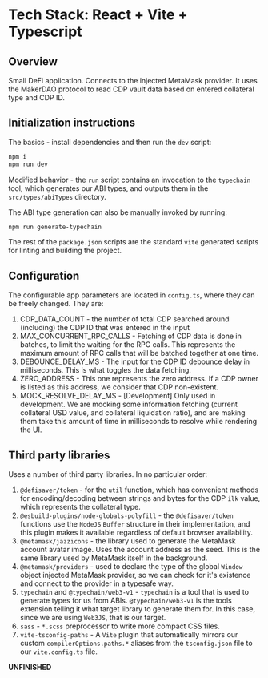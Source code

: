 # Tech Stack: React + Vite + Typescript

## Overview

Small DeFi application. Connects to the injected MetaMask provider. It uses the MakerDAO protocol to read CDP vault data based on entered collateral type and CDP ID.

## Initialization instructions

The basics - install dependencies and then run the `dev` script:

```bash
npm i
npm run dev
```

Modified behavior - the `run` script contains an invocation to the `typechain` tool, which generates our ABI types, and outputs them in the `src/types/abiTypes` directory.

The ABI type generation can also be manually invoked by running:

```bash
npm run generate-typechain
```

The rest of the `package.json` scripts are the standard `vite` generated scripts for linting and building the project.

## Configuration

The configurable app parameters are located in `config.ts`, where they can be freely changed. They are:

1. CDP_DATA_COUNT - the number of total CDP searched around (including) the CDP ID that was entered in the input
2. MAX_CONCURRENT_RPC_CALLS - Fetching of CDP data is done in batches, to limit the waiting for the RPC calls. This represents the maximum amount of RPC calls that will be batched together at one time.
3. DEBOUNCE_DELAY_MS - The input for the CDP ID debounce delay in milliseconds. This is what toggles the data fetching.
4. ZERO_ADDRESS - This one represents the zero address. If a CDP owner is listed as this address, we consider that CDP non-existent.
5. MOCK_RESOLVE_DELAY_MS - [Development] Only used in development. We are mocking some information fetching (current collateral USD value, and collateral liquidation ratio), and are making them take this amount of time in milliseconds to resolve while rendering the UI.

## Third party libraries

Uses a number of third party libraries. In no particular order:

1. `@defisaver/token` - for the `util` function, which has convenient methods for encoding/decoding between strings and bytes for the CDP `ilk` value, which represents the collateral type.
2. `@esbuild-plugins/node-globals-polyfill` - the `@defisaver/token` functions use the `NodeJS` `Buffer` structure in their implementation, and this plugin makes it available regardless of default browser availability.
3. `@metamask/jazzicons` - the library used to generate the MetaMask account avatar image. Uses the account address as the seed. This is the same library used by MetaMask itself in the background.
4. `@metamask/providers` - used to declare the type of the global `Window` object injected MetaMask provider, so we can check for it's existence and connect to the provider in a typesafe way.
5. `typechain` and `@typechain/web3-v1` - `typechain` is a tool that is used to generate types for us from ABIs. `@typechain/web3-v1` is the tools extension telling it what target library to generate them for. In this case, since we are using `Web3JS`, that is our target.
6. `sass` - `*.scss` preprocessor to write more compact CSS files.
7. `vite-tsconfig-paths` - A `Vite` plugin that automatically mirrors our custom `compilerOptions.paths.*` aliases from the `tsconfig.json` file to our `vite.config.ts` file.

**UNFINISHED**
